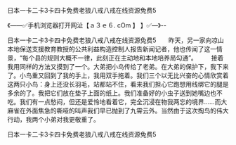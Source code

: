 日本一卡二卡3卡四卡免费老狼八戒八戒在线资源免费5

《——✅手机浏览器打开网沚【ａ３ｅ６. cOm 】 】✅—》--

日本一卡二卡3卡四卡免费老狼八戒八戒在线资源免费5　　昨天，另一家向凉山本地保送支援教育教授的公共利益构造控制人报告新闻记者，他也传闻了这一情景，“每个县的规则大概不一律，此刻正在主动地和本地培养局勾通”。
　　接着我用同样的方法又摸到了一个。大弟把小鸟传给了老弟。在大弟的保护下，我下来了。小鸟重又回到了我的手上，我用双手拖着。我们三个以无比兴奋的心情欣赏着这两只小鸟：身上还没长羽毛，站都站不住，看来我们担心它跑想用线绑它的腿是多余的了。我把它们放在垫子上面的纸上。我们准备好的小虫子送到她嘴边也不吃。我们有一点愁闷，但还是爱怜地看着它，完全沉浸在物我两忘的境界……而大麻雀在外面焦急的嘶哑的叫声我们早已抛到了九霄云外。当然由于这次掏鸟的伟大行动，我两个小弟对我更敬重了。





日本一卡二卡3卡四卡免费老狼八戒八戒在线资源免费5
